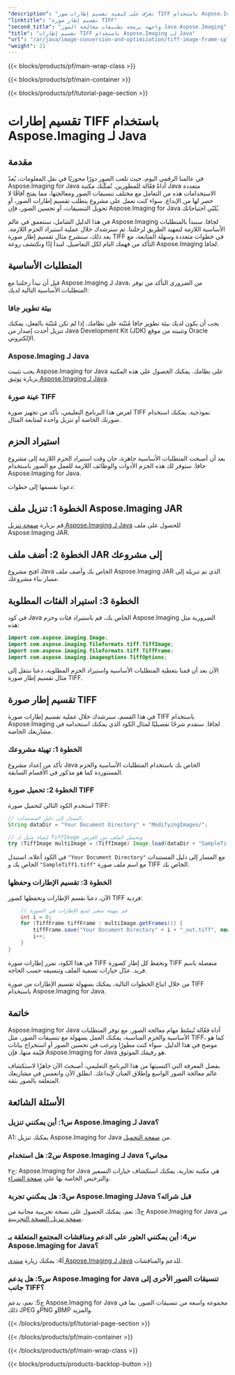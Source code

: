 ```yaml
---
"description": "تعرّف على كيفية تقسيم إطارات صور TIFF باستخدام Aspose.Imaging لجافا. دليل خطوة بخطوة يتضمن المتطلبات الأساسية، ومثالًا برمجيًا، والأسئلة الشائعة للمطورين."
"linktitle": "تقسيم إطار صورة TIFF"
"second_title": "واجهة برمجة تطبيقات معالجة الصور Java Aspose.Imaging"
"title": "تقسيم إطارات TIFF باستخدام Aspose.Imaging لـ Java"
"url": "/ar/java/image-conversion-and-optimization/tiff-image-frame-splitting/"
"weight": 21
---
```


{{< blocks/products/pf/main-wrap-class >}}

{{< blocks/products/pf/main-container >}}

{{< blocks/products/pf/tutorial-page-section >}}

# تقسيم إطارات TIFF باستخدام Aspose.Imaging لـ Java

## مقدمة

في عالمنا الرقمي اليوم، حيث تلعب الصور دورًا محوريًا في نقل المعلومات، يُعدّ Aspose.Imaging for Java أداةً فعّالة للمطورين. تُمكّنك مكتبة Java متعددة الاستخدامات هذه من التعامل مع مختلف تنسيقات الصور ومعالجتها، مما يفتح آفاقًا لا حصر لها من الإبداع. سواء كنت تعمل على مشروع يتطلب تقسيم إطارات الصور، أو تحويل التنسيقات، أو تحسين الصور، فإن Aspose.Imaging for Java يُلبّي احتياجاتك.

في هذا الدليل الشامل، سنتعمق في عالم Aspose.Imaging لجافا. سنبدأ بالمتطلبات الأساسية اللازمة لتمهيد الطريق لرحلتنا. ثم سنرشدك خلال عملية استيراد الحزم اللازمة. بعد ذلك، سنشرح مثال تقسيم إطار صورة TIFF في خطوات متعددة وسهلة المتابعة، مع التأكد من فهمك التام لكل التفاصيل. لنبدأ إذًا ونكتشف روعة Aspose.Imaging لجافا.

## المتطلبات الأساسية

قبل أن نبدأ رحلتنا مع Aspose.Imaging لـ Java، من الضروري التأكد من توفر المتطلبات الأساسية التالية لديك:

### بيئة تطوير جافا
يجب أن يكون لديك بيئة تطوير جافا مُثبّتة على نظامك. إذا لم تكن مُثبّتة بالفعل، يمكنك تنزيل أحدث إصدار من Java Development Kit (JDK) وتثبيته من موقع Oracle الإلكتروني.

### Aspose.Imaging لـ Java
يجب تثبيت Aspose.Imaging for Java على نظامك. يمكنك الحصول على هذه المكتبة بزيارة [توثيق Aspose.Imaging لـ Java](https://reference.aspose.com/imaging/java/).

### عينة صورة TIFF
لغرض هذا البرنامج التعليمي، تأكد من تجهيز صورة TIFF نموذجية. يمكنك استخدام صورتك الخاصة أو تنزيل واحدة لمتابعة المثال.

## استيراد الحزم

بعد أن أصبحت المتطلبات الأساسية جاهزة، حان وقت استيراد الحزم اللازمة إلى مشروع جافا. ستوفر لك هذه الحزم الأدوات والوظائف اللازمة للعمل مع الصور باستخدام Aspose.Imaging for Java.

دعونا نقسمها إلى خطوات:

## الخطوة 1: تنزيل ملف Aspose.Imaging JAR

قم بزيارة [صفحة تنزيل Aspose.Imaging لـ Java](https://releases.aspose.com/imaging/java/) للحصول على ملف Aspose.Imaging JAR.

## الخطوة 2: أضف ملف JAR إلى مشروعك

افتح مشروع Java الخاص بك وأضف ملف Aspose.Imaging JAR الذي تم تنزيله إلى مسار بناء مشروعك.

## الخطوة 3: استيراد الفئات المطلوبة

في كود Java الخاص بك، قم باستيراد فئات وحزم Aspose.Imaging الضرورية مثل هذه:

```java
import com.aspose.imaging.Image;
import com.aspose.imaging.fileformats.tiff.TiffImage;
import com.aspose.imaging.fileformats.tiff.TiffFrame;
import com.aspose.imaging.imageoptions.TiffOptions;
```

الآن بعد أن قمنا بتغطية المتطلبات الأساسية واستيراد الحزم المطلوبة، دعنا ننتقل إلى مثال تقسيم إطار صورة TIFF.

## تقسيم إطار صورة TIFF

في هذا القسم، سنرشدك خلال عملية تقسيم إطارات صورة TIFF باستخدام Aspose.Imaging لجافا. سنقدم شرحًا تفصيليًا لمثال الكود الذي يمكنك استخدامه في مشاريعك الخاصة.

### الخطوة 1: تهيئة مشروعك
تأكد من إعداد مشروع Java الخاص بك باستخدام المتطلبات الأساسية والحزم المستوردة كما هو مذكور في الأقسام السابقة.

### الخطوة 2: تحميل صورة TIFF
استخدم الكود التالي لتحميل صورة TIFF:

```java
// المسار إلى دليل المستندات.
String dataDir = "Your Document Directory" + "ModifyingImages/";

// إنشاء مثيل لـ TiffImage وتحميل الملف من القرص
try (TiffImage multiImage = (TiffImage) Image.load(dataDir + "SampleTiff1.tiff")) {
```

في الكود أعلاه، استبدل `"Your Document Directory"` مع المسار إلى دليل المستندات الخاص بك و `"SampleTiff1.tiff"` مع اسم ملف صورة TIFF الخاص بك.

### الخطوة 3: تقسيم الإطارات وحفظها
الآن، دعنا نقسم الإطارات ونحفظها كصور TIFF فردية:

```java
    // قم بتهيئة متغير لتتبع الإطارات في الصورة
    int i = 0;
    for (TiffFrame tiffFrame : multiImage.getFrames()) {
        tiffFrame.save("Your Document Directory" + i + "_out.tiff", new TiffOptions(TiffExpectedFormat.TiffJpegRgb));
        i++;
    }
}
```

في هذا الكود، نمرر إطارات صورة TIFF ونحفظ كل إطار كصورة TIFF منفصلة باسم فريد. عدّل خيارات تسمية الملف وتنسيقه حسب الحاجة.

من خلال اتباع الخطوات التالية، يمكنك بسهولة تقسيم الإطارات من صورة TIFF باستخدام Aspose.Imaging for Java.

## خاتمة

Aspose.Imaging for Java أداة فعّالة تُبسّط مهام معالجة الصور. مع توفر المتطلبات الأساسية والحزم المناسبة، يمكنك العمل بسهولة مع تنسيقات الصور، مثل TIFF، كما هو موضح في هذا الدليل. سواء كنت مطورًا وترغب في تحسين الصور أو استخراج بيانات قيّمة منها، فإن Aspose.Imaging for Java هو رفيقك الموثوق.

بفضل المعرفة التي اكتسبتها من هذا البرنامج التعليمي، أصبحتَ الآن جاهزًا لاستكشاف عالم معالجة الصور الواسع وإطلاق العنان لإبداعك. انطلق الآن وانغمس في مشاريعك المتعلقة بالصور بثقة.

## الأسئلة الشائعة

### س1: أين يمكنني تنزيل Aspose.Imaging لـ Java؟

A1: يمكنك تنزيل Aspose.Imaging for Java من [صفحة التحميل](https://releases.aspose.com/imaging/java/).

### س2: هل استخدام Aspose.Imaging لـ Java مجاني؟

ج٢: Aspose.Imaging for Java هي مكتبة تجارية. يمكنك استكشاف خيارات التسعير والترخيص الخاصة بها على [صفحة الشراء](https://purchase.aspose.com/buy).

### س3: هل يمكنني تجربة Aspose.Imaging لـJava قبل شرائه؟

ج3: نعم، يمكنك الحصول على نسخة تجريبية مجانية من Aspose.Imaging for Java من [صفحة تنزيل النسخة التجريبية](https://releases.aspose.com/).

### س4: أين يمكنني العثور على الدعم ومناقشات المجتمع المتعلقة بـ Aspose.Imaging for Java؟

أ4: يمكنك زيارة [منتدى Aspose.Imaging لـ Java](https://forum.aspose.com/) للدعم والمناقشات.

### س5: هل يدعم Aspose.Imaging for Java تنسيقات الصور الأخرى إلى جانب TIFF؟

ج5: نعم، يدعم Aspose.Imaging for Java مجموعة واسعة من تنسيقات الصور، بما في ذلك JPEG وPNG وBMP والمزيد.

{{< /blocks/products/pf/tutorial-page-section >}}

{{< /blocks/products/pf/main-container >}}

{{< /blocks/products/pf/main-wrap-class >}}

{{< blocks/products/products-backtop-button >}}